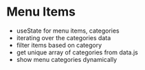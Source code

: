 # Menu Items

- useState for menu items, categories
- iterating over the categories data
- filter items based on category
- get unique array of categories from data.js
- show menu categories dynamically

